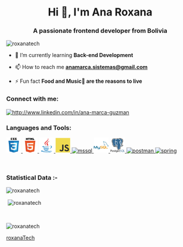 <h1 align="center">Hi 👋, I'm Ana Roxana</h1>
<h3 align="center">A passionate frontend developer from Bolivia</h3>

<p align="left"> <img src="https://komarev.com/ghpvc/?username=roxanatech&label=Profile%20views&color=0e75b6&style=flat" alt="roxanatech" /> </p>

- 🌱 I’m currently learning **Back-end Development**

- 📫 How to reach me **anamarca.sistemas@gmail.com**

- ⚡ Fun fact **Food and Music🎵 are the reasons to live**

<h3 align="left">Connect with me:</h3>
<p align="left">
<a href="https://linkedin.com/in/http://www.linkedin.com/in/ana-marca-guzman" target="blank"><img align="center" src="https://raw.githubusercontent.com/rahuldkjain/github-profile-readme-generator/master/src/images/icons/Social/linked-in-alt.svg" alt="http://www.linkedin.com/in/ana-marca-guzman" height="30" width="40" /></a>
</p>

<h3 align="left">Languages and Tools:</h3>
<p align="left"> <a href="https://www.w3schools.com/css/" target="_blank" rel="noreferrer"> <img src="https://raw.githubusercontent.com/devicons/devicon/master/icons/css3/css3-original-wordmark.svg" alt="css3" width="40" height="40"/> </a> <a href="https://www.w3.org/html/" target="_blank" rel="noreferrer"> <img src="https://raw.githubusercontent.com/devicons/devicon/master/icons/html5/html5-original-wordmark.svg" alt="html5" width="40" height="40"/> </a> <a href="https://www.java.com" target="_blank" rel="noreferrer"> <img src="https://raw.githubusercontent.com/devicons/devicon/master/icons/java/java-original.svg" alt="java" width="40" height="40"/> </a> <a href="https://developer.mozilla.org/en-US/docs/Web/JavaScript" target="_blank" rel="noreferrer"> <img src="https://raw.githubusercontent.com/devicons/devicon/master/icons/javascript/javascript-original.svg" alt="javascript" width="40" height="40"/> </a> <a href="https://www.microsoft.com/en-us/sql-server" target="_blank" rel="noreferrer"> <img src="https://www.svgrepo.com/show/303229/microsoft-sql-server-logo.svg" alt="mssql" width="40" height="40"/> </a> <a href="https://www.mysql.com/" target="_blank" rel="noreferrer"> <img src="https://raw.githubusercontent.com/devicons/devicon/master/icons/mysql/mysql-original-wordmark.svg" alt="mysql" width="40" height="40"/> </a> <a href="https://www.postgresql.org" target="_blank" rel="noreferrer"> <img src="https://raw.githubusercontent.com/devicons/devicon/master/icons/postgresql/postgresql-original-wordmark.svg" alt="postgresql" width="40" height="40"/> </a> <a href="https://postman.com" target="_blank" rel="noreferrer"> <img src="https://www.vectorlogo.zone/logos/getpostman/getpostman-icon.svg" alt="postman" width="40" height="40"/> </a> <a href="https://spring.io/" target="_blank" rel="noreferrer"> <img src="https://www.vectorlogo.zone/logos/springio/springio-icon.svg" alt="spring" width="40" height="40"/> </a> </p>
<br>

<h3>Statistical Data :-</h3>

<p><img align="left" src="https://github-readme-stats.vercel.app/api/top-langs?username=roxanatech&show_icons=true&locale=en&bg_color=0d1117&text_color=ffffff&layout=compact" alt="roxanatech" bg_color=#808080/></p>
<br>

<p>&nbsp;<img align="center" src="https://github-readme-stats.vercel.app/api?username=roxanatech&show_icons=true&locale=en&bg_color=0d1117&text_color=ffffff&repo=convoychat"" alt="roxanatech" /></p>

<br>
<p><img align="center" src="https://github-readme-streak-stats.herokuapp.com/?user=roxanatech&theme=dark&background=0d1117&date_format=M%20j%5B%2C%20Y%5D" alt="roxanatech" /></p>


[roxanaTech](https://github.com/roxanaTech)
